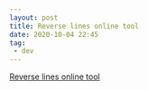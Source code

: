 ```yaml
---
layout: post
title: Reverse lines online tool
date: 2020-10-04 22:45
tag:
 - dev
---
```


[Reverse lines online tool](https://www.browserling.com/tools/reverse-lines)
